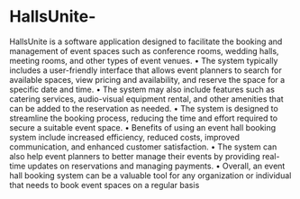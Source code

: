 # HallsUnite-
HallsUnite is a software application designed to facilitate the booking and management of 
event spaces such as conference rooms, wedding halls, meeting rooms, and other types of 
event venues.
• The system typically includes a user-friendly interface that allows event planners to search 
for available spaces, view pricing and availability, and reserve the space for a specific date 
and time.
• The system may also include features such as catering services, audio-visual equipment 
rental, and other amenities that can be added to the reservation as needed.
• The system is designed to streamline the booking process, reducing the time and effort 
required to secure a suitable event space.
• Benefits of using an event hall booking system include increased efficiency, reduced costs, 
improved communication, and enhanced customer satisfaction.
• The system can also help event planners to better manage their events by providing real-time 
updates on reservations and managing payments.
• Overall, an event hall booking system can be a valuable tool for any organization or individual 
that needs to book event spaces on a regular basis
